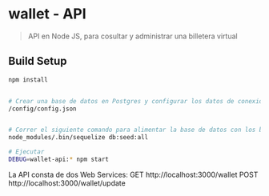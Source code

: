 
# wallet - API

> API en Node JS, para cosultar y administrar una billetera virtual

## Build Setup 

``` bash
npm install


# Crear una base de datos en Postgres y configurar los datos de conexion en el archivo
/config/config.json


# Correr el siguiente comando para alimentar la base de datos con los billetes por defecto
node_modules/.bin/sequelize db:seed:all

# Ejecutar
DEBUG=wallet-api:* npm start

```

La API consta de dos Web Services:
GET   http://localhost:3000/wallet
POST  http://localhost:3000/wallet/update

